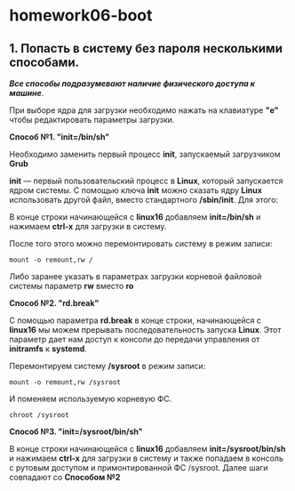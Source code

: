 # homework06-boot
## 1. Попасть в систему без пароля несколькими способами.

***Все способы подразумевают наличие физического доступа к машине***.

При выборе ядра для загрузки необходимо нажать на клавиатуре **"e"** чтобы редактировать параметры загрузки.

**Способ №1. "init=/bin/sh"**

Необходимо заменить первый процесс **init**, запускаемый загрузчиком **Grub**

**init** — первый пользовательский процесс в **Linux**, который запускается ядром системы. С помощью ключа **init** можно сказать ядру **Linux** использовать другой файл, вместо стандартного **/sbin/init**. Для этого:

В конце строки начинающейся с **linux16** добавляем **init=/bin/sh** и нажимаем **сtrl-x** для загрузки в систему.

После того этого можно перемонтировать систему в режим записи:

```mount -o remount,rw /```

Либо заранее указать в параметрах загрузки корневой файловой системы параметр **rw** вместо **ro**

**Способ №2. "rd.break"**

С помощью параметра **rd.break** в конце строки, начинающейся с **linux16** мы можем прерывать последовательность запуска **Linux**. Этот параметр дает нам доступ к консоли до передачи управления от **initramfs** к **systemd**.

Перемонтируем систему **/sysroot** в режим записи:

```mount -o remount,rw /sysroot```

И поменяем используемую корневую ФС.

```chroot /sysroot```


**Способ №3. "init=/sysroot/bin/sh"**

В конце строки начинающейся с **linux16** добавляем **init=/sysroot/bin/sh** и нажимаем **сtrl-x** для загрузки в систему и также попадаем в консоль с рутовым доступом и примонтированной ФС /sysroot. Далее шаги совпадают со **Способом №2**
